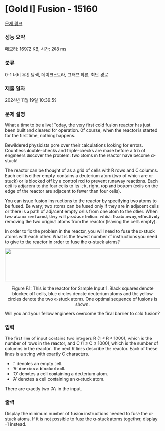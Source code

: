 # [Gold I] Fusion - 15160 

[문제 링크](https://www.acmicpc.net/problem/15160) 

### 성능 요약

메모리: 16972 KB, 시간: 208 ms

### 분류

0-1 너비 우선 탐색, 데이크스트라, 그래프 이론, 최단 경로

### 제출 일자

2024년 11월 19일 10:39:59

### 문제 설명

<p>What a time to be alive! Today, the very first cold fusion reactor has just been built and cleared for operation. Of course, when the reactor is started for the first time, nothing happens.</p>

<p>Bewildered physicists pore over their calculations looking for errors. Countless double-checks and triple-checks are made before a trio of engineers discover the problem: two atoms in the reactor have become α-stuck!</p>

<p>The reactor can be thought of as a grid of cells with R rows and C columns. Each cell is either empty, contains a deuterium atom (two of which are α-stuck) or is blocked off by a control rod to prevent runaway reactions. Each cell is adjacent to the four cells to its left, right, top and bottom (cells on the edge of the reactor are adjacent to fewer than four cells).</p>

<p>You can issue fusion instructions to the reactor by specifying two atoms to be fused. Be wary; two atoms can be fused only if they are in adjacent cells or there is a path of adjacent empty cells from one atom to the other. When two atoms are fused, they will produce helium which floats away, effectively removing the two original atoms from the reactor (leaving the cells empty).</p>

<p>In order to fix the problem in the reactor, you will need to fuse the α-stuck atoms with each other. What is the fewest number of instructions you need to give to the reactor in order to fuse the α-stuck atoms?</p>

<p style="text-align:center"><img alt="" src="https://onlinejudgeimages.s3-ap-northeast-1.amazonaws.com/problem/15160/1.png" style="height:107px; width:611px"></p>

<p style="text-align:center">Figure F.1: This is the reactor for Sample Input 1. Black squares denote blocked off cells, blue circles denote deuterium atoms and the yellow circles denote the two α-stuck atoms. One optimal sequence of fusions is shown.</p>

<p>Will you and your fellow engineers overcome the final barrier to cold fusion?</p>

### 입력 

 <p>The first line of input contains two integers R (1 ≤ R ≤ 1000), which is the number of rows in the reactor, and C (1 ≤ C ≤ 1000), which is the number of columns in the reactor. The next R lines describe the reactor. Each of these lines is a string with exactly C characters.</p>

<ul>
	<li>‘.’ denotes an empty cell.</li>
	<li>‘#’ denotes a blocked cell.</li>
	<li>‘O’ denotes a cell containing a deuterium atom.</li>
	<li>‘A’ denotes a cell containing an α-stuck atom.</li>
</ul>

<p>There are exactly two ‘A’s in the input.</p>

### 출력 

 <p>Display the minimum number of fusion instructions needed to fuse the α-stuck atoms. If it is not possible to fuse the α-stuck atoms together, display -1 instead.</p>

